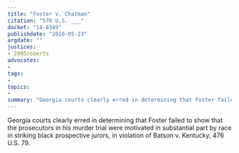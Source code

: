 ```yaml
---
title: "Foster v. Chatman"
citation: "578 U.S. ___"
docket: "14-8349"
publishdate: "2016-05-23"
argdate: ""
justices:
- 2005roberts
advocates:
- 
tags:
- 
topics:
- 
summary: "Georgia courts clearly erred in determining that Foster failed to show that the prosecutors in his murder trial were motivated in substantial part by race in striking black prospective jurors, in violation of Batson v. Kentucky, 476 U.S. 79."
---
```

Georgia courts clearly erred in determining that Foster failed to show that the prosecutors in his murder trial were motivated in substantial part by race in striking black prospective jurors, in violation of Batson v. Kentucky, 476 U.S. 79.

